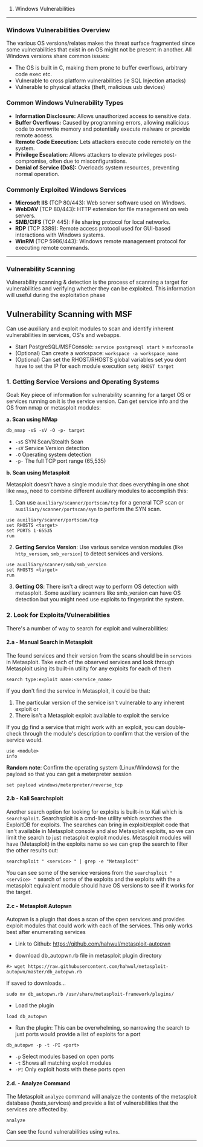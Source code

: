 
1. Windows Vulnerabilities

---
### Windows Vulnerabilities Overview

The various OS versions/relates makes the threat surface fragmented since some vulnerabilities  that exist in on OS might not be present in another. All Windows versions share common issues:
- The OS is built in C, making them prone to buffer overflows, arbitrary code exec etc. 
- Vulnerable to cross platform vulnerabilities (ie SQL Injection attacks)
- Vulnerable to physical attacks (theft, malicious usb devices)
### Common Windows Vulnerability Types

- **Information Disclosure:** Allows unauthorized access to sensitive data.
- **Buffer Overflows:** Caused by programming errors, allowing malicious code to overwrite memory and potentially execute malware or provide remote access.
- **Remote Code Execution:** Lets attackers execute code remotely on the system.
- **Privilege Escalation:** Allows attackers to elevate privileges post-compromise, often due to misconfigurations.
- **Denial of Service (DoS):** Overloads system resources, preventing normal operation.
### Commonly Exploited Windows Services

- **Microsoft IIS** (TCP 80/443): Web server software used on Windows.
- **WebDAV** (TCP 80/443): HTTP extension for file management on web servers.
- **SMB/CIFS** (TCP 445): File sharing protocol for local networks.
- **RDP** (TCP 3389): Remote access protocol used for GUI-based interactions with Windows systems.
- **WinRM** (TCP 5986/443): Windows remote management protocol for executing remote commands.
---
### Vulnerability Scanning 

Vulnerability scanning & detection is the process of scanning a target for vulnerabilities and verifying whether they can be exploited. This information will useful during the exploitation phase
## Vulnerability Scanning with MSF

Can use auxiliary and exploit modules to scan and identify inherent vulnerabilities in services, OS's and webapps.

- Start PostgreSQL/MSFConsole: `service postgresql start` > `msfconsole`
- (Optional) Can create a workspace: `workspace -a workspace_name`
- (Optional) Can set the RHOST/RHOSTS global variables set you dont have to set the IP for each module execution `setg RHOST target`
### 1. Getting Service Versions and Operating Systems

Goal: Key piece of information for vulnerability scanning for a target OS or services running on it is the service version. Can get service info and the OS from nmap or metasploit modules: 

**a.  Scan using NMap**

```
db_nmap -sS -sV -O -p- target
```




- `-sS` SYN Scan/Stealth Scan 
- `-sV` Service Version detection
- `-O`   Operating system detection
- `-p-`  The full TCP port range (65,535)

**b. Scan using Metasploit**

Metasploit doesn't have a single module that does everything in one shot like `nmap`, need to combine different auxiliary modules to accomplish this:
1. Can use `auxiliary/scanner/portscan/tcp` for a general TCP scan or `auxiliary/scanner/portscan/syn` to perform the SYN scan.
```
use auxiliary/scanner/portscan/tcp
set RHOSTS <target>
set PORTS 1-65535
run
```
2. **Getting Service Version**: Use various service version modules (like `http_version`, `smb_version`) to detect services and versions.
```
use auxiliary/scanner/smb/smb_version
set RHOSTS <target>
run
```
3. **Getting OS**: There isn't a direct way to perform OS detection with metasploit. Some auxiliary scanners like smb_version can have OS detection but you might need use exploits to fingerprint the system. 
### 2. Look for Exploits/Vulnerabilities

There's a number of way to search for exploit and vulnerabilities:
#### 2.a - Manual Search in Metasploit
The found services and their version from the scans should be in `services` in Metasploit. Take each of the observed services and look through Metasploit using its built-in utility for any exploits for each of them

```
search type:exploit name:<service_name>
```

If you don't find the service  in Metasploit, it could be that:
1. The particular version of the service isn't vulnerable to any inherent exploit or
2. There isn't a Metasploit exploit available to exploit the service 

If you <u>do</u> find a service that might work with an exploit, you can  double-check through the module's description to confirm that the version of the service would.
```
use <module>
info
```

**Random note**: Confirm the operating system (Linux/Windows) for the payload so that you can get a meterpreter session

```
set payload windows/meterpreter/reverse_tcp
```

#### 2.b - Kali Searchsploit

Another search option for looking for exploits is built-in to Kali which is `searchsploit`.  Searchsploit is a cmd-line utility which searches the ExploitDB for exploits. The searches can bring in exploit/exploit code that isn't available in Metasploit console and also Metasploit exploits, so we can limit the search to just metasploit exploit modules. Metasploit modules will have (Metasploit) in the exploits name so we can grep the search to filter the other results out:
```
searchsploit " <service> " | grep -e "Metasploit"
```
You can see some of the service versions from the `searchsploit " <service> "` search of some of the exploits and the exploits with the a metasploit equivalent module should have OS versions to see if it works for the target.

#### 2.c - Metasploit Autopwn

Autopwn is a plugin that does a scan of the open services and provides exploit modules that could work with each of the services. This only works best after enumerating services

- Link to Github: https://github.com/hahwul/metasploit-autopwn

- download db_autopwn.rb file in metasploit plugin directory

```
#> wget https://raw.githubusercontent.com/hahwul/metasploit-autopwn/master/db_autopwn.rb
```

If saved to downloads...
```
sudo mv db_autopwn.rb /usr/share/metasploit-framework/plugins/
```
- Load the plugin
```
load db_autopwn
```

- Run the plugin: This can be overwhelming, so narrowing the search to just ports would provide a list of exploits for a port
```
db_autopwn -p -t -PI <port>
```
- `-p` Select modules based on open ports
- `-t` Shows all matching exploit modules
- `-PI` Only exploit hosts with these ports open

#### 2.d. - Analyze Command

The Metasploit `analyze`  command will analyze the contents of the metasploit database (hosts,services) and provide a list of vulnerabilities that the services are affected by.

```
analyze
```

Can see the found vulnerabilities using `vulns`.

---

